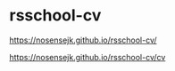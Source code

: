 # rsschool-cv
https://nosensejk.github.io/rsschool-cv/

https://nosensejk.github.io/rsschool-cv/cv

